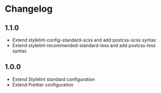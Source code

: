 # Changelog

## 1.1.0

- Extend stylelint-config-standard-scss and add postcss-scss syntax
- Extend stylelint-recommended-standard-less and add postcss-less syntax

## 1.0.0

- Extend Stylelint standard configuration
- Extend Prettier configuration
